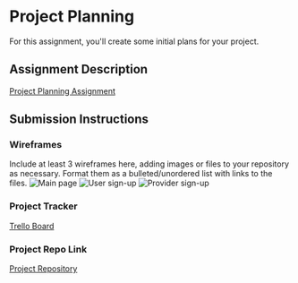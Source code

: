 # Project Planning
For this assignment, you'll create some initial plans for your project.

## Assignment Description
[Project Planning Assignment](https://education.launchcode.org/liftoff/modules/assignments/project-planning)

## Submission Instructions

### Wireframes

Include at least 3 wireframes here, adding images or files to your repository as necessary. Format them as a bulleted/unordered list with links to the files.
![Main page](https://user-images.githubusercontent.com/3936917/115278376-feb5bc00-a10a-11eb-807f-b97343350d2a.JPG)
![User sign-up](https://user-images.githubusercontent.com/3936917/115278377-ff4e5280-a10a-11eb-880f-ebb0349dc167.JPG)
![Provider sign-up](https://user-images.githubusercontent.com/3936917/115278379-ffe6e900-a10a-11eb-863e-007ad732e6c1.JPG)


### Project Tracker

[Trello Board](https://trello.com/b/5wX2uRpU/chris-bs-squad)

### Project Repo Link

[Project Repository](https://github.com/chrisbay/mental-healthcare-access)
